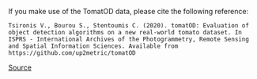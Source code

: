 If you make use of the TomatOD data, please cite the following reference:

```APA
Tsironis V., Bourou S., Stentoumis C. (2020). tomatOD: Evaluation of object detection algorithms on a new real-world tomato dataset. In ISPRS - International Archives of the Photogrammetry, Remote Sensing and Spatial Information Sciences. Available from https://github.com/up2metric/tomatOD 
```

[Source](https://github.com/up2metric/tomatOD#citations)
